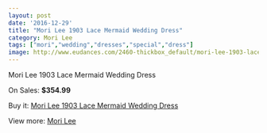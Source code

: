 ```yaml
---
layout: post
date: '2016-12-29'
title: "Mori Lee 1903 Lace Mermaid Wedding Dress"
category: Mori Lee
tags: ["mori","wedding","dresses","special","dress"]
image: http://www.eudances.com/2460-thickbox_default/mori-lee-1903-lace-mermaid-wedding-dress.jpg
---
```

Mori Lee 1903 Lace Mermaid Wedding Dress

On Sales: **$354.99**
<a href="https://www.eudances.com/en/mori-lee/820-mori-lee-1903-lace-mermaid-wedding-dress.html"><amp-img layout="responsive" width="600" height="600" src="//www.eudances.com/2460-thickbox_default/mori-lee-1903-lace-mermaid-wedding-dress.jpg" alt="Mori Lee 1903 Lace Mermaid Wedding Dress 0" /></a>
<a href="https://www.eudances.com/en/mori-lee/820-mori-lee-1903-lace-mermaid-wedding-dress.html"><amp-img layout="responsive" width="600" height="600" src="//www.eudances.com/2461-thickbox_default/mori-lee-1903-lace-mermaid-wedding-dress.jpg" alt="Mori Lee 1903 Lace Mermaid Wedding Dress 1" /></a>
<a href="https://www.eudances.com/en/mori-lee/820-mori-lee-1903-lace-mermaid-wedding-dress.html"><amp-img layout="responsive" width="600" height="600" src="//www.eudances.com/2462-thickbox_default/mori-lee-1903-lace-mermaid-wedding-dress.jpg" alt="Mori Lee 1903 Lace Mermaid Wedding Dress 2" /></a>
<a href="https://www.eudances.com/en/mori-lee/820-mori-lee-1903-lace-mermaid-wedding-dress.html"><amp-img layout="responsive" width="600" height="600" src="//www.eudances.com/2463-thickbox_default/mori-lee-1903-lace-mermaid-wedding-dress.jpg" alt="Mori Lee 1903 Lace Mermaid Wedding Dress 3" /></a>

Buy it: [Mori Lee 1903 Lace Mermaid Wedding Dress](https://www.eudances.com/en/mori-lee/820-mori-lee-1903-lace-mermaid-wedding-dress.html "Mori Lee 1903 Lace Mermaid Wedding Dress")

View more: [Mori Lee](https://www.eudances.com/en/9-mori-lee "Mori Lee")